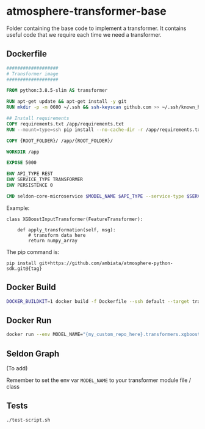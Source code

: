 # atmosphere-transformer-base

Folder containing the base code to implement a transformer.
It contains useful code that we require each time we need a transformer.

## Dockerfile

```dockerfile
###################
# Transformer image
###################

FROM python:3.8.5-slim AS transformer

RUN apt-get update && apt-get install -y git 
RUN mkdir -p -m 0600 ~/.ssh && ssh-keyscan github.com >> ~/.ssh/known_hosts

## Install requirements
COPY requirements.txt /app/requirements.txt
RUN --mount=type=ssh pip install --no-cache-dir -r /app/requirements.txt --upgrade

COPY {ROOT_FOLDER}/ /app/{ROOT_FOLDER}/

WORKDIR /app

EXPOSE 5000

ENV API_TYPE REST
ENV SERVICE_TYPE TRANSFORMER
ENV PERSISTENCE 0

CMD seldon-core-microservice $MODEL_NAME $API_TYPE --service-type $SERVICE_TYPE --persistence $PERSISTENCE
```


Example:
```
class XGBoostInputTransformer(FeatureTransformer):

    def apply_transformation(self, msg):
        # transform data here
        return numpy_array
```

The pip command is:
```shell script
pip install git+https://github.com/ambiata/atmosphere-python-sdk.git@{tag}
```

## Docker Build
```bash
DOCKER_BUILDKIT=1 docker build -f Dockerfile --ssh default --target transformer -t {sample_tag} .
```

## Docker Run
```bash
docker run --env MODEL_NAME="{my_custom_repo_here}.transformers.xgboost_input_transformer.XGBoostInputTransformer" -p 5000:5000 {sample_tag} 
```

## Seldon Graph
(To add)

Remember to set the env var
`MODEL_NAME` to your transformer module file / class

## Tests
```shell script
./test-script.sh
```
